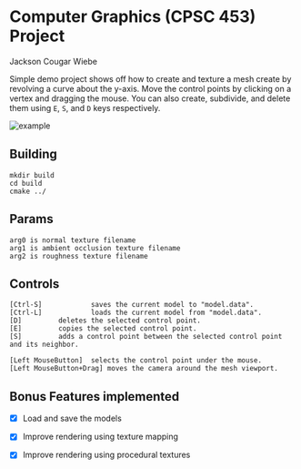 # Computer Graphics (CPSC 453) Project
Jackson Cougar Wiebe

Simple demo project shows off how to create and texture a mesh create by revolving a curve about the y-axis. 
Move the control points by clicking on a vertex and dragging the mouse. 
You can also create, subdivide, and delete them using `E`, `S`, and `D` keys respectively.

![example]("./docs/images/example.png")

## Building

    mkdir build
    cd build
    cmake ../

## Params

    arg0 is normal texture filename
    arg1 is ambient occlusion texture filename
    arg2 is roughness texture filename

## Controls

    [Ctrl-S]	        saves the current model to "model.data".
    [Ctrl-L]	        loads the current model from "model.data".
    [D]			deletes the selected control point.
    [E]			copies the selected control point.
    [S]			adds a control point between the selected control point and its neighbor.

    [Left MouseButton]	selects the control point under the mouse.
    [Left MouseButton+Drag] moves the camera around the mesh viewport.

## Bonus Features implemented

- [x] Load and save the models
- [x] Improve rendering using texture mapping
- [x] Improve rendering using procedural textures

